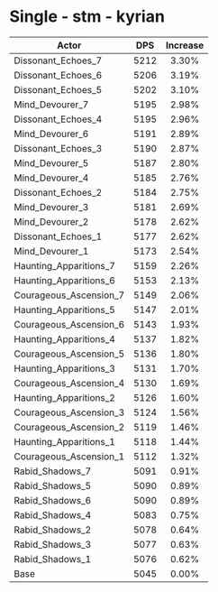 # Single - stm - kyrian
| Actor | DPS | Increase |
|---|:---:|:---:|
|Dissonant_Echoes_7|5212|3.30%|
|Dissonant_Echoes_6|5206|3.19%|
|Dissonant_Echoes_5|5202|3.10%|
|Mind_Devourer_7|5195|2.98%|
|Dissonant_Echoes_4|5195|2.96%|
|Mind_Devourer_6|5191|2.89%|
|Dissonant_Echoes_3|5190|2.87%|
|Mind_Devourer_5|5187|2.80%|
|Mind_Devourer_4|5185|2.76%|
|Dissonant_Echoes_2|5184|2.75%|
|Mind_Devourer_3|5181|2.69%|
|Mind_Devourer_2|5178|2.62%|
|Dissonant_Echoes_1|5177|2.62%|
|Mind_Devourer_1|5173|2.54%|
|Haunting_Apparitions_7|5159|2.26%|
|Haunting_Apparitions_6|5153|2.13%|
|Courageous_Ascension_7|5149|2.06%|
|Haunting_Apparitions_5|5147|2.01%|
|Courageous_Ascension_6|5143|1.93%|
|Haunting_Apparitions_4|5137|1.82%|
|Courageous_Ascension_5|5136|1.80%|
|Haunting_Apparitions_3|5131|1.70%|
|Courageous_Ascension_4|5130|1.69%|
|Haunting_Apparitions_2|5126|1.60%|
|Courageous_Ascension_3|5124|1.56%|
|Courageous_Ascension_2|5119|1.46%|
|Haunting_Apparitions_1|5118|1.44%|
|Courageous_Ascension_1|5112|1.32%|
|Rabid_Shadows_7|5091|0.91%|
|Rabid_Shadows_5|5090|0.89%|
|Rabid_Shadows_6|5090|0.89%|
|Rabid_Shadows_4|5083|0.75%|
|Rabid_Shadows_2|5078|0.64%|
|Rabid_Shadows_3|5077|0.63%|
|Rabid_Shadows_1|5076|0.62%|
|Base|5045|0.00%|
